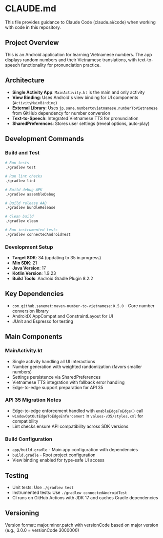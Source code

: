 # CLAUDE.md

This file provides guidance to Claude Code (claude.ai/code) when working with code in this repository.

## Project Overview

This is an Android application for learning Vietnamese numbers. The app displays random numbers and their Vietnamese translations, with text-to-speech functionality for pronunciation practice.

## Architecture

- **Single Activity App**: `MainActivity.kt` is the main and only activity
- **View Binding**: Uses Android's view binding for UI components (`ActivityMainBinding`)
- **External Library**: Uses `jp.sane.numbertovietnamese.numberToVietnamese` from GitHub dependency for number conversion
- **Text-to-Speech**: Integrated Vietnamese TTS for pronunciation
- **SharedPreferences**: Stores user settings (reveal options, auto-play)

## Development Commands

### Build and Test
```bash
# Run tests
./gradlew test

# Run lint checks
./gradlew lint

# Build debug APK
./gradlew assembleDebug

# Build release AAB
./gradlew bundleRelease

# Clean build
./gradlew clean

# Run instrumented tests
./gradlew connectedAndroidTest
```

### Development Setup
- **Target SDK**: 34 (updating to 35 in progress)
- **Min SDK**: 21
- **Java Version**: 17
- **Kotlin Version**: 1.9.23
- **Build Tools**: Android Gradle Plugin 8.2.2

## Key Dependencies
- `com.github.sanemat:maven-number-to-vietnamese:0.5.0` - Core number conversion library
- AndroidX AppCompat and ConstraintLayout for UI
- JUnit and Espresso for testing

## Main Components

### MainActivity.kt
- Single activity handling all UI interactions
- Number generation with weighted randomization (favors smaller numbers)
- Settings persistence via SharedPreferences
- Vietnamese TTS integration with fallback error handling
- Edge-to-edge support preparation for API 35

### API 35 Migration Notes
- Edge-to-edge enforcement handled with `enableEdgeToEdge()` call
- `windowOptOutEdgeToEdgeEnforcement` in `values-v35/styles.xml` for compatibility
- Lint checks ensure API compatibility across SDK versions

### Build Configuration
- `app/build.gradle` - Main app configuration with dependencies
- `build.gradle` - Root project configuration
- View binding enabled for type-safe UI access

## Testing
- Unit tests: Use `./gradlew test`
- Instrumented tests: Use `./gradlew connectedAndroidTest`
- CI runs on GitHub Actions with JDK 17 and caches Gradle dependencies

## Versioning
Version format: major.minor.patch with versionCode based on major version (e.g., 3.0.0 = versionCode 3000000)